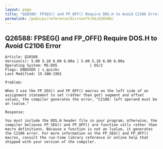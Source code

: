 ```yaml
---
layout: page
title: "Q26588: FPSEG() and FP_OFF() Require DOS.H to Avoid C2106 Error"
permalink: /pubs/pc/reference/microsoft/kb/Q26588/
---
```


## Q26588: FPSEG() and FP_OFF() Require DOS.H to Avoid C2106 Error

	Article: Q26588
	Version(s): 5.00 5.10 6.00 6.00a | 5.00 5.10 6.00 6.00a
	Operating System: MS-DOS               | OS/2
	Flags: ENDUSER | s_quickc
	Last Modified: 15-JAN-1991
	
	Problem:
	
	When I use the FP_SEG() and FP_OFF() macros on the left side of an
	assignment statement to set (rather than get) segment and offset
	values, the compiler generates the error, "C2106: left operand must be
	an lvalue."
	
	Response:
	
	You must include the DOS.H header file in your program; otherwise, the
	compiler believes FP_SEG() and FP_OFF() are function calls rather than
	macro definitions. Because a function is not an lvalue, it generates
	the C2106 error. For more information on the FP_SEG() and FP_OFF()
	macros, consult the run-time library reference or online help that
	shipped with your version of the compiler.
